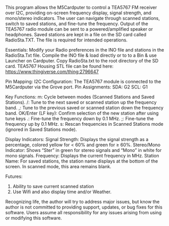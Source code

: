 This program allows the M5Cardputer to control a TEA5767 FM receiver over I2C, providing on-screen frequency display, signal strength, and mono/stereo indicators. The user can navigate through scanned stations, switch to saved stations, and fine-tune the frequency. Output of the TEA5767 radio module can be sent to a powered/amplified speaker or headphones. Saved stations are kept in a file on the SD card called RadioSta.TXT. The file is required for intended operations.

Essentials:
Modify your Radio preferences in the INO file and stations in the RadioSta.Txt file. Compile the INO file & load directly or to to a Bin & use Launcher on Cardputer. Copy RadioSta.txt to the root directory of the SD card.
TEA5767 Housing STL file can be found here: https://www.thingiverse.com/thing:2796647

Pin Mapping:
I2C Configuration: The TEA5767 module is connected to the M5Cardputer via the Grove port.
Pin Assignments:
SDA: G2
SCL: G1

Key Functions:
m: Cycle between modes (Scanned Stations and Saved Stations).
/: Tune to the next saved or scanned station up the frequency band.
,: Tune to the previous saved or scanned station down the frequency band.
OK/Enter (LF key): Confirm selection of the new station after using tune keys
.: Fine-tune the frequency down by 0.1 MHz.
;: Fine-tune the frequency up by 0.1 MHz.
s: Rescan frequencies in Scanned Stations mode (ignored in Saved Stations mode).

Display Indicators:
Signal Strength: Displays the signal strength as a percentage, colored yellow for < 60% and green for ≥ 60%.
Stereo/Mono Indicator: Shows “Ster” in green for stereo signals and “Mono” in white for mono signals.
Frequency: Displays the current frequency in MHz.
Station Name: For saved stations, the station name displays at the bottom of the screen. In scanned mode, this area remains blank.

Futures:
1) Ability to save current scanned station
2) Use Wifi and also display time and/or Weather.


Recognizing life, the author will try to address major issues, but know the author is not committed to providing support, updates, or bug fixes for this software. Users assume all responsibility for any issues arising from using or modifying this software.
